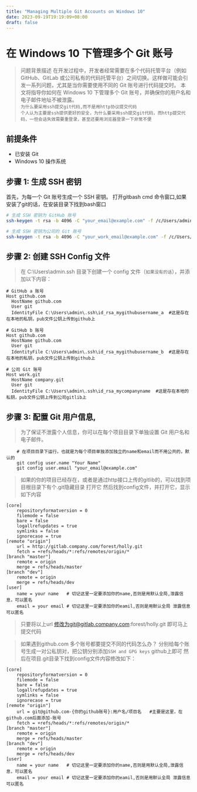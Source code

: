 ```yaml
---
title: "Managing Multiple Git Accounts on Windows 10"
date: 2023-09-19T19:19:09+08:00
draft: false
---
```


# 在 Windows 10 下管理多个 Git 账号
> 问题背景描述 
在开发过程中，开发者经常需要在多个代码托管平台（例如 GitHub、GitLab 或公司私有的代码托管平台）之间切换。这样做可能会引发一系列问题，尤其是当你需要使用不同的 Git 账号进行代码提交时。
> 本文将指导你如何在 Windows 10 下管理多个 Git 账号，并确保你的用户名和电子邮件地址不被泄露。   
> `为什么要采用ssh提交git代码,而不是用http协议提交代码`  
> `个人认为主要是ssh提供更好的安全，为什么要采用ssh提交git代码，而http提交代码，一但会话失效需要重登录，甚至还要用浏览器登录一下非常不便`
## 前提条件
- 已安装 Git
- Windows 10 操作系统

## 步骤 1: 生成 SSH 密钥

首先，为每一个 Git 账号生成一个 SSH 密钥。
打开gitbash cmd 命令窗口,如果安装了git的话，在安装目录下找到bash窗口

```bash
# 生成 SSH 密钥为 GitHub 账号
ssh-keygen -t rsa -b 4096 -C "your_email@example.com" -f /c/Users/admin/.ssh/id_rsa_mygithubusername

# 生成 SSH 密钥为公司的 Git 账号
ssh-keygen -t rsa -b 4096 -C "your_work_email@example.com" -f /c/Users/admin/.ssh/id_rsa_mycompanyname
```
## 步骤 2: 创建 SSH Config 文件
> 在 C:\Users\admin\.ssh 目录下创建一个 config 文件（`如果没有的话`），并添加以下内容：
```shell
# GitHub a 账号
Host github.com
  HostName github.com
  User git
  IdentityFile C:\Users\admin\.ssh\id_rsa_mygithubusername_a  #这是存在在本地的私钥，pub文件公钥上传到github上

# GitHub b 账号
Host github.com
  HostName github.com
  User git
  IdentityFile C:\Users\admin\.ssh\id_rsa_mygithubusername_b  #这是存在在本地的私钥，pub文件公钥上传到github上

# 公司 Git 账号
Host work.git
  HostName company.git
  User git
  IdentityFile C:\Users\admin\.ssh\id_rsa_mycompanyname  #这是存在本地的私钥，pub文件公钥上传到公司gitlib上
```

## 步骤 3: 配置 Git 用户信息,
> 为了保证不泄露个人信息，你可以在每个项目目录下单独设置 Git 用户名和电子邮件。
```shell
    # 在项目目录下运行，也就是为每个项目单独添加独立的name和email而不用公共的，默认的
    git config user.name "Your Name"
    git config user.email "your_email@example.com"
```
> 如果的你的项目已经存在，或者是通过http接口上传的gitlib的，可以找到项目根目录下有个.git隐藏目录 打开它
> 然后找到config文件，并打开它，显示如下内容
```shell
[core]
	repositoryformatversion = 0
	filemode = false
	bare = false
	logallrefupdates = true
	symlinks = false
	ignorecase = true
[remote "origin"]
	url = http://gitlab.company.com/forest/holly.git
	fetch = +refs/heads/*:refs/remotes/origin/*
[branch "master"]
	remote = origin
	merge = refs/heads/master
[branch "dev"]
	remote = origin
	merge = refs/heads/dev
[user]
	name = your name   # 切记这里一定要添加你的name,否则是用默认全局,泄露信息，可以匿名
	email = your email # 切记这里一定要添加你的eamil,否则是用默认全局 泄露信息 可以匿名	
```
> 只要将以上url 修改为git@gitlab.company.com:forest/holly.git 即可马上提交代码

> 如果遇到github.com 多个账号都要提交不同的代码怎么办？
> 分别给每个账号生成一对公私钥对，把公钥分别添加`SSH and GPG keys` github上即可
> 然后在项目.git目录下找到config文件内容修改如下：
```shell
[core]
	repositoryformatversion = 0
	filemode = false
	bare = false
	logallrefupdates = true
	symlinks = false
	ignorecase = true
[remote "origin"]
	url = git@github.com-{你的github账号}:用户名/项目名   #主要是这里，在github.com后面添加-账号
	fetch = +refs/heads/*:refs/remotes/origin/*
[branch "master"]
	remote = origin
	merge = refs/heads/master
[branch "dev"]
	remote = origin
	merge = refs/heads/dev
[user]
	name = your name   # 切记这里一定要添加你的name,否则是用默认全局,泄露信息，可以匿名
	email = your email # 切记这里一定要添加你的eamil,否则是用默认全局 泄露信息 可以匿名
```